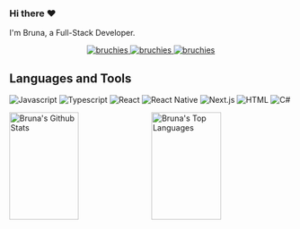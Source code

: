 ### Hi there ❤

I'm Bruna, a Full-Stack Developer.

<p align="center">
 <!--<a href="https://bruchies.com" target="blank">
  <img src="https://img.shields.io/badge/Website-DC143C?style=for-the-badge&logo=medium&logoColor=white" alt="bruchies" />
 </a> -->
 <a href="https://linkedin.com/in/bruchies/" target="_blank">
  <img src="https://img.shields.io/badge/LinkedIn-0077B5?style=for-the-badge&logo=linkedin&logoColor=white" alt="bruchies"/>
 </a>
 <a href="https://instagram.com/bruchies" target="_blank">
  <img src="https://img.shields.io/badge/Instagram-fe4164?style=for-the-badge&logo=instagram&logoColor=white" alt="bruchies" />
 </a> 
 <a href="https://facebook.com/bruna.chies.3" target="_blank">
  <img src="https://img.shields.io/badge/Facebook-20BEFF?&style=for-the-badge&logo=facebook&logoColor=white" alt="bruchies"  />
  </a> 
</p>

## Languages and Tools

![Javascript](https://img.shields.io/badge/Javascript-F0DB4F?style=for-the-badge&labelColor=black&logo=javascript&logoColor=F0DB4F)
![Typescript](https://img.shields.io/badge/Typescript-007acc?style=for-the-badge&labelColor=black&logo=typescript&logoColor=007acc)
![React](https://img.shields.io/badge/-React-61DBFB?style=for-the-badge&labelColor=black&logo=react&logoColor=61DBFB)
![React Native](https://img.shields.io/badge/React_Native-20232A?style=for-the-badge&logo=react&logoColor=61DAFB)
![Next.js](https://img.shields.io/badge/next.js-000000?style=for-the-badge&logo=nextdotjs&logoColor=white)
![HTML](https://img.shields.io/badge/HTML5-E34F26?style=for-the-badge&logo=html5&logoColor=white)
![C#](https://img.shields.io/badge/C%20Sharp-512BD4.svg?style=for-the-badge&logo=C-Sharp&logoColor=white)

<a> 
    <a href="https://github.com/alsiam"><img alt="Bruna's Github Stats" src="https://denvercoder1-github-readme-stats.vercel.app/api?username=bruchies&show_icons=true&count_private=true&theme=react&border_color=7F3FBF&bg_color=0D1117&title_color=F85D7F&icon_color=F8D866" height="192px" width="49.5%"/></a>
  <a href="https://github.com/alsiam"><img alt="Bruna's Top Languages" src="https://denvercoder1-github-readme-stats.vercel.app/api/top-langs/?username=bruchies&langs_count=8&layout=compact&theme=react&border_color=7F3FBF&bg_color=0D1117&title_color=F85D7F&icon_color=F8D866" height="192px" width="49.5%"/></a>
  <br/>
</a>

